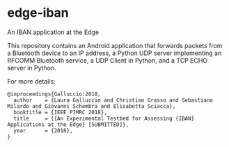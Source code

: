 # edge-iban

An IBAN application at the Edge

This repository contains an Android application that forwards packets from a Bluetooth device to an IP address, 
a Python UDP server implementing an RFCOMM Bluetooth service, a UDP Client in Python, and a TCP ECHO server in Python.   

For more details:
```
@inproceedings{Galluccio:2018,
  author    = {Laura Galluccio and Christian Grasso and Sebastiano Milardo and Giovanni Schembra and Elisabetta Sciacca},
  booktitle = {IEEE PIMRC 2018},
  title     = {{An Experimental Testbed for Assessing {IBAN} Applications at the Edge} [SUBMITTED]},
  year      = {2018},
}
```
